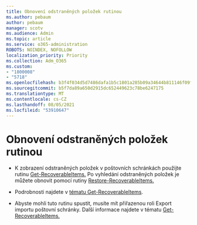 ```yaml
---
title: Obnovení odstraněných položek rutinou
ms.author: pebaum
author: pebaum
manager: scotv
ms.audience: Admin
ms.topic: article
ms.service: o365-administration
ROBOTS: NOINDEX, NOFOLLOW
localization_priority: Priority
ms.collection: Adm_O365
ms.custom:
- "1800008"
- "5718"
ms.openlocfilehash: b3f4f034d5d7486dafa1b5c1801a285b09a34644b811146f09f454fad9647833
ms.sourcegitcommit: b5f7da89a650d2915dc652449623c78be6247175
ms.translationtype: MT
ms.contentlocale: cs-CZ
ms.lasthandoff: 08/05/2021
ms.locfileid: "53910647"
---
```

# <a name="recover-deleted-items-with-cmdlet"></a>Obnovení odstraněných položek rutinou

- K zobrazení odstraněných položek v poštovních schránkách použijte rutinu [Get-RecoverableItems.](https://docs.microsoft.com/powershell/module/exchange/get-recoverableitems?view=exchange-ps) Po vyhledání odstraněných položek je můžete obnovit pomocí rutiny [Restore-RecoverableItems.](https://docs.microsoft.com/powershell/module/exchange/Restore-RecoverableItems?view=exchange-ps)

- Podrobnosti najdete v [tématu Get-RecoverableItems](https://docs.microsoft.com/powershell/module/exchange/get-recoverableitems?view=exchange-ps).

- Abyste mohli tuto rutinu spustit, musíte mít přiřazenou roli Export importu poštovní schránky. Další informace najdete v tématu [Get-RecoverableItems.](https://docs.microsoft.com/powershell/module/exchange/get-recoverableitems?view=exchange-ps)
